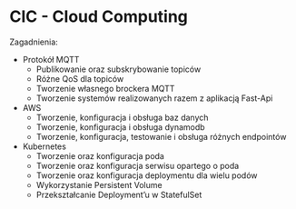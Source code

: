 # ClC - Cloud Computing

Zagadnienia:
* Protokół MQTT
    * Publikowanie oraz subskrybowanie topiców
    * Różne QoS dla topiców
    * Tworzenie własnego brockera MQTT
    * Tworzenie systemów realizowanych razem z aplikacją Fast-Api
* AWS
    * Tworzenie, konfiguracja i obsługa baz danych
    * Tworzenie, konfiguracja i obsługa dynamodb
    * Tworzenie, konfiguracja, testowanie i obsługa różnych endpointów
* Kubernetes
    * Tworzenie oraz konfiguracja poda
    * Tworzenie oraz konfiguracja serwisu opartego o poda
    * Tworzenie oraz konfiguracja deploymentu dla wielu podów
    * Wykorzystanie Persistent Volume
    * Przekształcanie Deployment’u w StatefulSet
